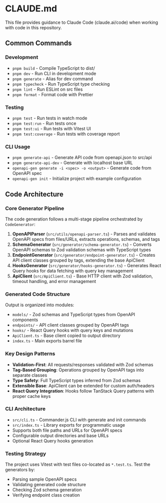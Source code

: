 # CLAUDE.md

This file provides guidance to Claude Code (claude.ai/code) when working with code in this repository.

## Common Commands

### Development
- `pnpm build` - Compile TypeScript to dist/
- `pnpm dev` - Run CLI in development mode
- `pnpm generate` - Alias for dev command
- `pnpm typecheck` - Run TypeScript type checking
- `pnpm lint` - Run ESLint on src files
- `pnpm format` - Format code with Prettier

### Testing
- `pnpm test` - Run tests in watch mode
- `pnpm test:run` - Run tests once
- `pnpm test:ui` - Run tests with Vitest UI
- `pnpm test:coverage` - Run tests with coverage report

### CLI Usage
- `pnpm generate-api` - Generate API code from openapi.json to src/api
- `pnpm generate-api-dev` - Generate with localhost base URL
- `openapi-gen generate -i <spec> -o <output>` - Generate code from OpenAPI spec
- `openapi-gen init` - Initialize project with example configuration

## Code Architecture

### Core Generator Pipeline
The code generation follows a multi-stage pipeline orchestrated by `CodeGenerator`:

1. **OpenAPIParser** (`src/utils/openapi-parser.ts`) - Parses and validates OpenAPI specs from files/URLs, extracts operations, schemas, and tags
2. **SchemaGenerator** (`src/generator/schema-generator.ts`) - Converts OpenAPI schemas to Zod validation schemas with TypeScript types
3. **EndpointGenerator** (`src/generator/endpoint-generator.ts`) - Creates API client classes grouped by tags, extending the base ApiClient
4. **HooksGenerator** (`src/generator/hooks-generator.ts`) - Generates React Query hooks for data fetching with query key management
5. **ApiClient** (`src/ApiClient.ts`) - Base HTTP client with Zod validation, timeout handling, and error management

### Generated Code Structure
Output is organized into modules:
- `models/` - Zod schemas and TypeScript types from OpenAPI components
- `endpoints/` - API client classes grouped by OpenAPI tags  
- `hooks/` - React Query hooks with query keys and mutations
- `ApiClient.ts` - Base client copied to output directory
- `index.ts` - Main exports barrel file

### Key Design Patterns
- **Validation-First**: All requests/responses validated with Zod schemas
- **Tag-Based Grouping**: Operations grouped by OpenAPI tags into separate classes
- **Type Safety**: Full TypeScript types inferred from Zod schemas
- **Extensible Base**: ApiClient can be extended for custom auth/headers
- **React Query Integration**: Hooks follow TanStack Query patterns with proper cache keys

### CLI Architecture
- `src/cli.ts` - Commander.js CLI with generate and init commands
- `src/index.ts` - Library exports for programmatic usage
- Supports both file paths and URLs for OpenAPI specs
- Configurable output directories and base URLs
- Optional React Query hooks generation

### Testing Strategy
The project uses Vitest with test files co-located as `*.test.ts`. Test the generators by:
- Parsing sample OpenAPI specs
- Validating generated code structure
- Checking Zod schema generation
- Verifying endpoint class creation